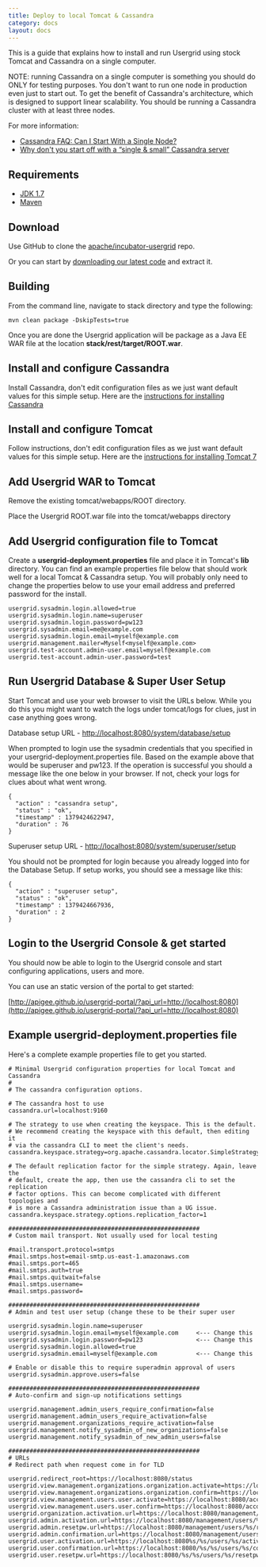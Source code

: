 ```yaml
---
title: Deploy to local Tomcat & Cassandra
category: docs
layout: docs
---
```


This is a guide that explains how to install and run Usergrid using stock Tomcat and Cassandra on a single computer.

NOTE: running Cassandra on a single computer is something you should do ONLY for testing purposes. You don't want to run one node in production even just to start out. To get the benefit of Cassandra's architecture, which is designed to support linear scalability. You should be running a Cassandra cluster with at least three nodes. 

For more information:

* [Cassandra FAQ: Can I Start With a Single Node?](http://planetcassandra.org/blog/post/cassandra-faq-can-i-start-with-a-single-node/)
* [Why don't you start off with a “single & small” Cassandra server](http://stackoverflow.com/questions/18462530/why-dont-you-start-off-with-a-single-small-cassandra-server-as-you-usually)

## Requirements

* [JDK 1.7](http://www.oracle.com/technetwork/java/javase/downloads/index.html)
* [Maven](http://maven.apache.org/)

## Download

Use GitHub to clone the [apache/incubator-usergrid](https://github.com/apache/incubator-usergrid) repo.

Or you can start by [downloading our latest code](https://github.com/apache/incubator-usergrid/archive/master.zip) and extract it.

## Building

From the command line, navigate to stack directory and type the following:

    mvn clean package -DskipTests=true

Once you are done the Usergrid application will be package as a Java EE WAR file at the location __stack/rest/target/ROOT.war__.

Install and configure Cassandra
---

Install Cassandra, don't edit configuration files as we just want default values for this simple setup. Here are the [instructions for installing Cassandra](http://wiki.apache.org/cassandra/GettingStarted)

Install and configure Tomcat
---

Follow instructions, don't edit configuration files as we just want default values for this simple setup. Here are the [instructions for installing Tomcat 7](http://tomcat.apache.org/tomcat-7.0-doc/setup.html)

Add Usergrid WAR to Tomcat
---

Remove the existing tomcat/webapps/ROOT directory. 

Place the Usergrid ROOT.war file into the tomcat/webapps directory

Add Usergrid configuration file to Tomcat
---

Create a __usergrid-deployment.properties__ file and place it in Tomcat's __lib__ directory. You can find an example properties file below  that should work well for a local Tomcat & Cassandra setup. You will probably only need to change the properties below to use your email address and preferred password for the install.


    usergrid.sysadmin.login.allowed=true
    usergrid.sysadmin.login.name=superuser
    usergrid.sysadmin.login.password=pw123
    usergrid.sysadmin.email=me@example.com
    usergrid.sysadmin.login.email=myself@example.com
    usergrid.management.mailer=Myself<myself@example.com>
    usergrid.test-account.admin-user.email=myself@example.com
    usergrid.test-account.admin-user.password=test

Run Usergrid Database & Super User Setup
---

Start Tomcat and use your web browser to visit the URLs below. While you do this you might want to watch the logs under tomcat/logs for clues, just in case anything goes wrong. 

Database setup URL - [http://localhost:8080/system/database/setup](http://localhost:8080/system/database/setup)

When prompted to login use the sysadmin credentials that you specified in your usergrid-deployment.properties file. Based on the example above that would be superuser and pw123. If the operation is successful you should a message like the one below in your browser. If not, check your logs for clues about what went wrong.

    {
      "action" : "cassandra setup",
      "status" : "ok",
      "timestamp" : 1379424622947,
      "duration" : 76
    }

Superuser setup URL - [http://localhost:8080/system/superuser/setup](http://localhost:8080/system/superuser/setup)

You should not be prompted for login because you already logged into for the Database Setup. If setup works, you should see a message like this:

    {
      "action" : "superuser setup",
      "status" : "ok",
      "timestamp" : 1379424667936,
      "duration" : 2
    }

Login to the Usergrid Console & get started
---
You should now be able to login to the Usergrid console and start configuring applications, users and more. 

You can use an static version of the portal to get started:

[http://apigee.github.io/usergrid-portal/?api_url=http://localhost:8080](http://apigee.github.io/usergrid-portal/?api_url=http://localhost:8080)


Example usergrid-deployment.properties file
---
Here's a complete example properties file to get you started.

    # Minimal Usergrid configuration properties for local Tomcat and Cassandra 
    #
    # The cassandra configuration options. 

    # The cassandra host to use
    cassandra.url=localhost:9160
    
    # The strategy to use when creating the keyspace. This is the default. 
    # We recommend creating the keyspace with this default, then editing it 
    # via the cassandra CLI to meet the client's needs.
    cassandra.keyspace.strategy=org.apache.cassandra.locator.SimpleStrategy
     
    # The default replication factor for the simple strategy. Again, leave the 
    # default, create the app, then use the cassandra cli to set the replication 
    # factor options. This can become complicated with different topologies and 
    # is more a Cassandra administration issue than a UG issue.
    cassandra.keyspace.strategy.options.replication_factor=1
     
    ######################################################
    # Custom mail transport. Not usually used for local testing

    #mail.transport.protocol=smtps
    #mail.smtps.host=email-smtp.us-east-1.amazonaws.com
    #mail.smtps.port=465
    #mail.smtps.auth=true
    #mail.smtps.quitwait=false
    #mail.smtps.username=
    #mail.smtps.password=

    ######################################################
    # Admin and test user setup (change these to be their super user

    usergrid.sysadmin.login.name=superuser
    usergrid.sysadmin.login.email=myself@example.com     <--- Change this
    usergrid.sysadmin.login.password=pw123               <--- Change this
    usergrid.sysadmin.login.allowed=true
    usergrid.sysadmin.email=myself@example.com           <--- Change this
    
    # Enable or disable this to require superadmin approval of users
    usergrid.sysadmin.approve.users=false

    ######################################################
    # Auto-confirm and sign-up notifications settings

    usergrid.management.admin_users_require_confirmation=false
    usergrid.management.admin_users_require_activation=false
    usergrid.management.organizations_require_activation=false
    usergrid.management.notify_sysadmin_of_new_organizations=false
    usergrid.management.notify_sysadmin_of_new_admin_users=false

    ######################################################
    # URLs
    # Redirect path when request come in for TLD

    usergrid.redirect_root=https://localhost:8080/status
    usergrid.view.management.organizations.organization.activate=https://localhost:8080/accounts/welcome
    usergrid.view.management.organizations.organization.confirm=https://localhost:8080/accounts/welcome
    usergrid.view.management.users.user.activate=https://localhost:8080/accounts/welcome
    usergrid.view.management.users.user.confirm=https://localhost:8080/accounts/welcome
    usergrid.organization.activation.url=https://localhost:8080/management/organizations/%s/activate
    usergrid.admin.activation.url=https://localhost:8080/management/users/%s/activate
    usergrid.admin.resetpw.url=https://localhost:8080/management/users/%s/resetpw
    usergrid.admin.confirmation.url=https://localhost:8080/management/users/%s/confirm
    usergrid.user.activation.url=https://localhost:8080%s/%s/users/%s/activate
    usergrid.user.confirmation.url=https://localhost:8080/%s/%s/users/%s/confirm
    usergrid.user.resetpw.url=https://localhost:8080/%s/%s/users/%s/resetpw
 
 